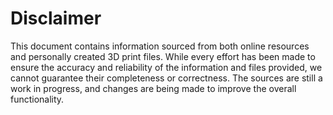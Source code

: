 # Disclaimer
This document contains information sourced from both online resources and personally created 3D print files. While every effort has been made to ensure the accuracy and reliability of the information and files provided, we cannot guarantee their completeness or correctness. The sources are still a work in progress, and changes are being made to improve the overall functionality.
